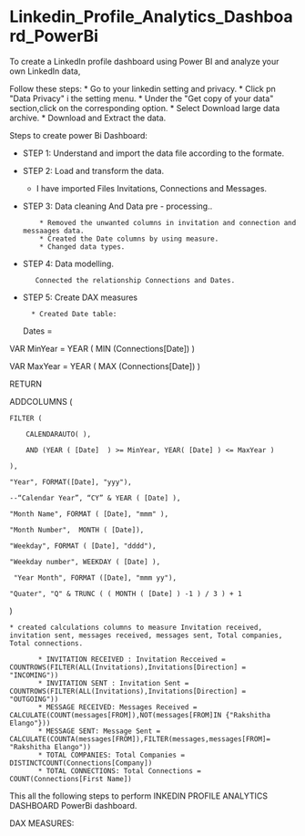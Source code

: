 # Linkedin_Profile_Analytics_Dashboard_PowerBi
To create a LinkedIn profile dashboard using Power BI and analyze your own LinkedIn data, 

Follow these steps:
    * Go to your linkedin setting and privacy.
    * Click pn "Data Privacy" i the setting menu.
    * Under the "Get copy of your data" section,click on the corresponding option.
    * Select Download large data archive.
    * Download and Extract the data.

Steps to create power Bi Dashboard:

* STEP 1: Understand and import the data file according to the formate.
     
* STEP 2: Load and transform the data.
  
     * I have imported Files Invitations, Connections and Messages.
          
* STEP 3: Data cleaning And Data pre - processing..
  
          * Removed the unwanted columns in invitation and connection and messaages data.
          * Created the Date columns by using measure.
          * Changed data types.

* STEP 4: Data modelling.
    
         Connected the relationship Connections and Dates.
        
* STEP 5: Create DAX measures

        * Created Date table:
  
  Dates =
  
VAR MinYear = YEAR ( MIN (Connections[Date]) )

VAR MaxYear = YEAR ( MAX (Connections[Date]) )

RETURN

ADDCOLUMNS (

    FILTER (
    
        CALENDARAUTO( ),
        
        AND (YEAR ( [Date]  ) >= MinYear, YEAR( [Date] ) <= MaxYear )
        
    ),
    
    "Year", FORMAT([Date], "yyy"),
    
    --“Calendar Year”, “CY” & YEAR ( [Date] ),
    
    "Month Name", FORMAT ( [Date], "mmm" ),
    
    "Month Number",  MONTH ( [Date]),
    
    "Weekday", FORMAT ( [Date], "dddd"),
    
    "Weekday number", WEEKDAY ( [Date] ),
    
     "Year Month", FORMAT ([Date], "mmm yy"),
     
    "Quater", "Q" & TRUNC ( ( MONTH ( [Date] ) -1 ) / 3 ) + 1
    
   )

   
    * created calculations columns to measure Invitation received, invitation sent, messages received, messages sent, Total companies, Total connections.

           * INVITATION RECEIVED : Invitation Recceived = COUNTROWS(FILTER(ALL(Invitations),Invitations[Direction] = "INCOMING"))
           * INVITATION SENT : Invitation Sent = COUNTROWS(FILTER(ALL(Invitations),Invitations[Direction] = "OUTGOING"))
           * MESSAGE RECEIVED: Messages Received = CALCULATE(COUNT(messages[FROM]),NOT(messages[FROM]IN {"Rakshitha Elango"}))
           * MESSAGE SENT: Message Sent = CALCULATE(COUNTA(messages[FROM]),FILTER(messages,messages[FROM]= "Rakshitha Elango"))
           * TOTAL COMPANIES: Total Companies = DISTINCTCOUNT(Connections[Company])
           * TOTAL CONNECTIONS: Total Connections = COUNT(Connections[First Name])
            

This all the following steps to perform INKEDIN PROFILE ANALYTICS DASHBOARD  PowerBi dashboard.

DAX MEASURES:



